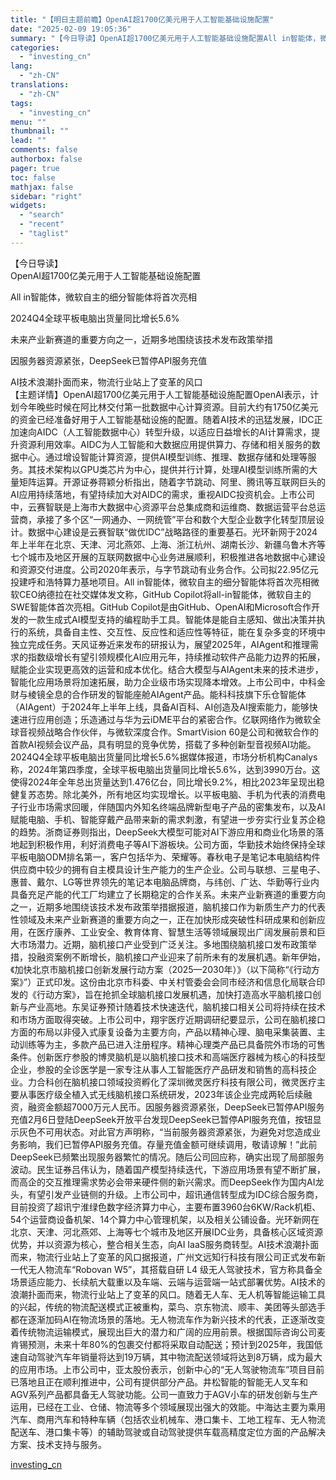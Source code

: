 ```yaml
---
title: "【明日主题前瞻】OpenAI超1700亿美元用于人工智能基础设施配置"
date: "2025-02-09 19:05:36"
summary: "【今日导读】OpenAI超1700亿美元用于人工智能基础设施配置All in智能体，微软自主的细分..."
categories:
  - "investing_cn"
lang:
  - "zh-CN"
translations:
  - "zh-CN"
tags:
  - "investing_cn"
menu: ""
thumbnail: ""
lead: ""
comments: false
authorbox: false
pager: true
toc: false
mathjax: false
sidebar: "right"
widgets:
  - "search"
  - "recent"
  - "taglist"
---
```


【今日导读】  
OpenAI超1700亿美元用于人工智能基础设施配置  
  
All in智能体，微软自主的细分智能体将首次亮相  
  
2024Q4全球平板电脑出货量同比增长5.6%  
  
未来产业新赛道的重要方向之一，近期多地围绕该技术发布政策举措  
  
因服务器资源紧张，DeepSeek已暂停API服务充值  
  
AI技术浪潮扑面而来，物流行业站上了变革的风口  
【主题详情】OpenAI超1700亿美元用于人工智能基础设施配置OpenAI表示，计划今年晚些时候在阿比林交付第一批数据中心计算资源。目前大约有1750亿美元的资金已经准备好用于人工智能基础设施的配置。随着AI技术的迅猛发展，IDC正加速向AIDC（人工智能数据中心）转型升级，以适应日益增长的AI计算需求，提升资源利用效率。AIDC为人工智能和大数据应用提供算力、存储和相关服务的数据中心。通过增设智能计算资源，提供AI模型训练、推理、数据存储和处理等服务。其技术架构以GPU类芯片为中心，提供并行计算，处理AI模型训练所需的大量矩阵运算。开源证券蒋颖分析指出，随着字节跳动、阿里、腾讯等互联网巨头的AI应用持续落地，有望持续加大对AIDC的需求，重视AIDC投资机会。上市公司中，云赛智联是上海市大数据中心资源平台总集成商和运维商、数据运营平台总运营商，承接了多个区“一网通办、一网统管”平台和数个大型企业数字化转型顶层设计。数据中心建设是云赛智联“做优IDC”战略路径的重要基石。光环新网于2024年上半年在北京、天津、河北燕郊、上海、浙江杭州、湖南长沙、新疆乌鲁木齐等七个城市及地区开展的互联网数据中心业务进展顺利，积极推进各地数据中心建设和资源交付进度。公司2020年表示，与字节跳动有业务合作。公司拟22.95亿元投建呼和浩特算力基地项目。All in智能体，微软自主的细分智能体将首次亮相微软CEO纳德拉在社交媒体发文称，GitHub Copilot将all-in智能体，微软自主的SWE智能体首次亮相。GitHub Copilot是由GitHub、OpenAI和Microsoft合作开发的一款生成式AI模型支持的编程助手工具。智能体是能自主感知、做出决策并执行的系统，具备自主性、交互性、反应性和适应性等特征，能在复杂多变的环境中独立完成任务。天风证券近来发布的研报认为，展望2025年，AIAgent和推理需求的指数级增长有望引领规模化AI应用元年，持续推动软件产品能力边界的拓展，赋能企业实现更高效的运营和成本优化。结合大模型与AIAgent未来的技术进步，智能化应用场景将加速拓展，助力企业级市场实现降本增效。上市公司中，中科金财与棱镜全息的合作研发的智能座舱AIAgent产品。能科科技旗下乐仓智能体（AIAgent）于2024年上半年上线，具备AI百科、AI创造及AI搜索能力，能够快速进行应用创造；乐造通过与华为云iDME平台的紧密合作。亿联网络作为微软全球音视频战略合作伙伴，与微软深度合作。SmartVision 60是公司和微软合作的首款AI视频会议产品，具有明显的竞争优势，搭载了多种创新型音视频AI功能。2024Q4全球平板电脑出货量同比增长5.6%据媒体报道，市场分析机构Canalys称，2024年第四季度，全球平板电脑出货量同比增长5.6%，达到3990万台。这使得2024年全年总出货量达到1.476亿台，同比增长9.2%，相比2023年呈现出稳健复苏态势。除北美外，所有地区均实现增长。以平板电脑、手机为代表的消费电子行业市场需求回暖，伴随国内外知名终端品牌新型电子产品的密集发布，以及AI赋能电脑、手机、智能穿戴产品带来新的需求刺激，有望进一步夯实行业复苏企稳的趋势。浙商证券则指出，DeepSeek大模型可能对AI下游应用和商业化场景的落地起到积极作用，利好消费电子等AI下游板块。公司方面，华勤技术始终保持全球平板电脑ODM排名第一，客户包括华为、荣耀等。春秋电子是笔记本电脑结构件供应商中较少的拥有自主模具设计生产能力的生产企业。公司与联想、三星电子、惠普、戴尔、LG等世界领先的笔记本电脑品牌商，与纬创、广达、华勤等行业内具备充足产能的代工厂均建立了长期稳定的合作关系。未来产业新赛道的重要方向之一，近期多地围绕该技术发布政策举措据报道，脑机接口作为新质生产力的代表性领域及未来产业新赛道的重要方向之一，正在加快形成突破性科研成果和创新应用，在医疗康养、工业安全、教育体育、智慧生活等领域展现出广阔发展前景和巨大市场潜力。近期，脑机接口产业受到广泛关注。多地围绕脑机接口发布政策举措，投融资案例不断增长，脑机接口产业迎来了前所未有的发展机遇。新年伊始，《加快北京市脑机接口创新发展行动方案（2025—2030年）》（以下简称“《行动方案》”）正式印发。这份由北京市科委、中关村管委会会同市经济和信息化局联合印发的《行动方案》，旨在抢抓全球脑机接口发展机遇，加快打造高水平脑机接口创新与产业高地。东吴证券预计随着技术快速迭代，脑机接口相关公司将持续在技术和市场方面取得突破。上市公司中，翔宇医疗近期调研纪要显示，公司在脑机接口方面的布局以非侵入式康复设备为主要方向，产品以精神心理、脑电采集装置、主动训练等为主，多款产品已进入注册程序。精神心理类产品已具备院外市场的可售条件。创新医疗参股的博灵脑机是以脑机接口技术和高端医疗器械为核心的科技型企业，参股的全诊医学是一家专注从事人工智能医疗产品研发和销售的高科技企业。力合科创在脑机接口领域投资孵化了深圳微灵医疗科技有限公司，微灵医疗主要从事医疗级全植入式无线脑机接口系统研发，2023年该企业完成两轮后续融资，融资金额超7000万元人民币。因服务器资源紧张，DeepSeek已暂停API服务充值2月6日登陆DeepSeek开放平台发现DeepSeek已暂停API服务充值，按钮显示灰色不可用状态。对此官方声明称，“当前服务器资源紧张，为避免对您造成业务影响，我们已暂停API服务充值。存量充值金额可继续调用，敬请谅解！”此前DeepSeek已频繁出现服务器繁忙的情况。随后公司回应称，确实出现了局部服务波动。民生证券吕伟认为，随着国产模型持续迭代，下游应用场景有望不断扩展，而高企的交互推理需求势必会带来硬件侧的新兴需求。而DeepSeek作为国内AI龙头，有望引发产业链侧的升级。上市公司中，超讯通信转型成为IDC综合服务商，目前投资了超讯宁淮绿色数字经济算力中心，主要布置3960台6KW/Rack机柜、54个运营商设备机架、14个算力中心管理机架，以及相关公铺设备。光环新网在北京、天津、河北燕郊、上海等七个城市及地区开展IDC业务，具备核心区域资源优势，并以资源为核心，整合相关生态，向AI IaaS服务商转型。AI技术浪潮扑面而来，物流行业站上了变革的风口据报道，广州文远知行科技有限公司正式发布新一代无人物流车“Robovan W5”，其搭载自研 L4 级无人驾驶技术，官方称具备全场景适应能力、长续航大载重以及车端、云端与运营端一站式部署优势。AI技术的浪潮扑面而来，物流行业站上了变革的风口。随着无人车、无人机等智能运输工具的兴起，传统的物流配送模式正被重构，菜鸟、京东物流、顺丰、美团等头部选手都在逐渐加码AI在物流场景的落地。无人物流车作为新兴技术的代表，正逐渐改变着传统物流运输模式，展现出巨大的潜力和广阔的应用前景。根据国际咨询公司麦肯锡预测，未来十年80%的包裹交付都将采取自动配送；预计到2025年，我国低速自动驾驶汽车年销量将达到19万辆，其中物流配送领域将达到8万辆，成为最大的应用市场。上市公司中，亚太股份表示，创新中心的“无人驾驶物流车”项目目前已落地且正在顺利推进中，公司有提供部分产品。井松智能的智能无人叉车和AGV系列产品都具备无人驾驶功能。公司一直致力于AGV小车的研发创新与生产运用，已经在工业、仓储、物流等多个领域展现出强大的效能。中海达主要为乘用汽车、商用汽车和特种车辆（包括农业机械车、港口集卡、工地工程车、无人物流配送车、港口集卡等）的辅助驾驶或自动驾驶提供车载高精度定位方面的产品解决方案、技术支持与服务。

[investing_cn](https://cn.investing.com/news/stock-market-news/article-2663390)
